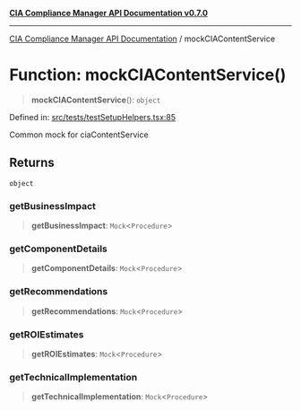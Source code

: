[**CIA Compliance Manager API Documentation v0.7.0**](../README.md)

***

[CIA Compliance Manager API Documentation](../globals.md) / mockCIAContentService

# Function: mockCIAContentService()

> **mockCIAContentService**(): `object`

Defined in: [src/tests/testSetupHelpers.tsx:85](https://github.com/Hack23/cia-compliance-manager/blob/main/src/tests/testSetupHelpers.tsx#L85)

Common mock for ciaContentService

## Returns

`object`

### getBusinessImpact

> **getBusinessImpact**: `Mock`\<`Procedure`\>

### getComponentDetails

> **getComponentDetails**: `Mock`\<`Procedure`\>

### getRecommendations

> **getRecommendations**: `Mock`\<`Procedure`\>

### getROIEstimates

> **getROIEstimates**: `Mock`\<`Procedure`\>

### getTechnicalImplementation

> **getTechnicalImplementation**: `Mock`\<`Procedure`\>
